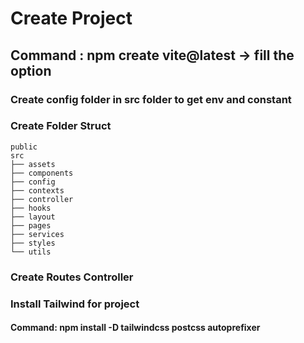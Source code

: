 # Create Project
## Command : npm create vite@latest -> fill the option
### Create config folder in src folder to get env and constant
### Create Folder Struct 
    public
    src
    ├── assets
    ├── components
    ├── config
    ├── contexts
    ├── controller
    ├── hooks
    ├── layout
    ├── pages
    ├── services
    ├── styles
    └── utils
### Create Routes Controller
### Install Tailwind for project
#### Command: npm install -D tailwindcss postcss autoprefixer

